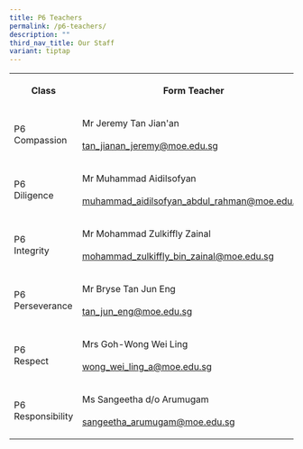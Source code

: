```yaml
---
title: P6 Teachers
permalink: /p6-teachers/
description: ""
third_nav_title: Our Staff
variant: tiptap
---
```

<table>
<tbody>
<tr>
<th rowspan="1" colspan="1">
<p><strong>Class</strong>
</p>
</th>
<th rowspan="1" colspan="1">
<p><strong>Form Teacher</strong>
</p>
</th>
<th rowspan="1" colspan="1">
<p><strong>Co-Form Teacher</strong>
</p>
</th>
</tr>
<tr>
<td rowspan="1" colspan="1">
<p>P6
<br>Compassion</p>
</td>
<td rowspan="1" colspan="1">
<p>Mr Jeremy Tan Jian'an
<br>
<br><a href="mailto:tan_jianan_jeremy@moe.edu.sg" rel="noopener noreferrer nofollow" target="_blank">tan_jianan_jeremy@moe.edu.sg</a>
</p>
</td>
<td rowspan="1" colspan="1">
<p>Mrs Chia-Tjen Sak Tju Cindy
<br>
<br><a href="mailto:chia-_tjen_sak_tju@schools.gov.sg" rel="noopener noreferrer nofollow" target="_blank">chia-_tjen_sak_tju@schools.gov.sg</a>
</p>
</td>
</tr>
<tr>
<td rowspan="1" colspan="1">
<p>P6
<br>Diligence</p>
</td>
<td rowspan="1" colspan="1">
<p>Mr Muhammad Aidilsofyan
<br>
<br><a href="mailto:Muhammad_Aidilsofyan_Abd_RAHMAN@moe.edu.sg" rel="noopener noreferrer nofollow" target="_blank">muhammad_aidilsofyan_abdul_rahman@moe.edu.sg</a>
</p>
</td>
<td rowspan="1" colspan="1">
<p>Ms Eng Cui Shan
<br>
<br><a href="mailto:eng_cui_shan@moe.edu.sg" rel="noopener noreferrer nofollow" target="_blank">eng_cui_shan@moe.edu.sg</a>
</p>
</td>
</tr>
<tr>
<td rowspan="1" colspan="1">
<p>P6
<br>Integrity</p>
</td>
<td rowspan="1" colspan="1">
<p>Mr Mohammad Zulkiffly Zainal
<br>
<br><a href="mailto:mohammad_zulkiffly_bin_zainal@moe.edu.sg" rel="noopener noreferrer nofollow" target="_blank">mohammad_zulkiffly_bin_zainal@moe.edu.sg</a>
</p>
</td>
<td rowspan="1" colspan="1">
<p>Mdm Wang Jiajia
<br>
<br><a href="mailto:wang_jiajia_a@moe.edu.sg" rel="noopener noreferrer nofollow" target="_blank">wang_jiajia_a@moe.edu.sg</a>
</p>
</td>
</tr>
<tr>
<td rowspan="1" colspan="1">
<p>P6
<br>Perseverance</p>
</td>
<td rowspan="1" colspan="1">
<p>Mr Bryse Tan Jun Eng
<br>
<br><a href="mailto:tan_jun_eng@moe.edu.sg" rel="noopener noreferrer nofollow" target="_blank">tan_jun_eng@moe.edu.sg</a>
</p>
</td>
<td rowspan="1" colspan="1">
<p>Mdm Ng Li Yen
<br>
<br><a href="mailto:ng_li_yen@moe.edu.sg" rel="noopener noreferrer nofollow" target="_blank">ng_li_yen@moe.edu.sg</a>
</p>
</td>
</tr>
<tr>
<td rowspan="1" colspan="1">
<p>P6
<br>Respect</p>
</td>
<td rowspan="1" colspan="1">
<p>Mrs Goh-Wong Wei Ling
<br>
<br><a href="mailto:wong_wei_ling_a@moe.edu.sg" rel="noopener noreferrer nofollow" target="_blank">wong_wei_ling_a@moe.edu.sg</a>
</p>
</td>
<td rowspan="1" colspan="1">
<p>Mr Namdi Bin Salleh
<br>
<br><a href="mailto:namdi_b_salleh@edu.edu.sg" rel="noopener noreferrer nofollow" target="_blank">namdi_b_salleh@edu.edu.sg</a>
</p>
</td>
</tr>
<tr>
<td rowspan="1" colspan="1">
<p>P6
<br>Responsibility</p>
</td>
<td rowspan="1" colspan="1">
<p>Ms Sangeetha d/o Arumugam
<br>
<br><a href="mailto:sangeetha_arumugam@moe.edu.sg" rel="noopener noreferrer nofollow" target="_blank">sangeetha_arumugam@moe.edu.sg</a>
</p>
</td>
<td rowspan="1" colspan="1">
<p>Mr Velllasamy Rasandran
<br>
</p>
<p><a href="mailto:vellasamy_rasandran_a@moe.edu.sg" rel="noopener noreferrer nofollow" target="_blank">vellasamy_rasandran_a@moe.edu.sg</a>
</p>
</td>
</tr>
</tbody>
</table>
<p></p>